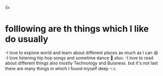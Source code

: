 :+1:

# folllowing are th things which I like do usually

-I love to explore world and learn about different places as much as I can 😃
-I love listening hip hop songs and sometime dance 🕺 also.
-I love to read about different things also mostly Technology and Buisness.
but it's not last there are many things in which I found myself deep 👈.
